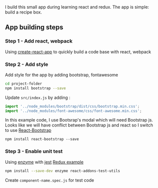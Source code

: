 I build this small app during learning react and redux. The app is simple: build a recipe box.

## App building steps

### Step 1 - Add react, webpack
Using [create-react-app](https://github.com/facebookincubator/create-react-app) to quickly build a code base with react, webpack

### Step 2 - Add style
Add style for the app by adding bootstrap, fontawesome
```sh
cd project-folder
npm install bootstrap --save
```

Update `src/index.js` by adding :
```js
import '../node_modules/bootstrap/dist/css/bootstrap.min.css';
import '../node_modules/font-awesome/css/font-awesome.min.css';
```

In this example code, I use Bootsrap's modal which will need Bootstrap js. Looks like we will have conflict between Bootstrap js and react so I switch to use [React-Bootstrap](react-bootstrap.github.io)
```
npm install react-bootstrap --save
```

### Step 3 - Enable unit test
Using [enzyme](http://airbnb.io/enzyme/) with [jest](https://facebook.github.io/jest) [Redux example](https://github.com/reactjs/redux/tree/master/examples)

```sh
npm install --save-dev enzyme react-addons-test-utils
```

Create `component-name.spec.js` for test code